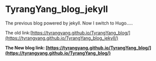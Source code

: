 # TyrangYang_blog_jekyll

The previous blog powered by jekyll. Now I switch to Hugo.....

The old link:[https://tyrangyang.github.io/TyrangYang_blog/](https://tyrangyang.github.io/TyrangYang_blog_jekyll/)

**The New blog link: [https://tyrangyang.github.io/TyrangYang_blog/](https://tyrangyang.github.io/TyrangYang_blog/)**
